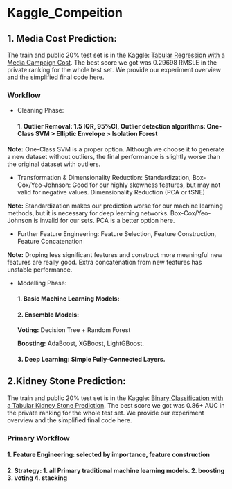 # Kaggle_Compeition

## 1. Media Cost Prediction: 
The train and public 20% test set is in the Kaggle: [Tabular Regression with a Media Campaign Cost](https://www.kaggle.com/competitions/playground-series-s3e11). The best score we got was 0.29698 RMSLE in the private ranking for the whole test set. We provide our experiment overview and the simplified final code here. 

### Workflow
  * Cleaning Phase:
       #### 1. Outlier Removal: 1.5 IQR, 95%CI, Outlier detection algorithms: One-Class SVM > Elliptic Envelope > Isolation Forest 

**Note:** One-Class SVM is a proper option. Although we choose it to generate a new dataset without outliers, the final performance is slightly worse than the original dataset with outliers. 

   * Transformation & Dimensionality Reduction: Standardization, 
   Box-Cox/Yeo-Johnson: Good for our highly skewness features, but may not valid for negative values. Dimensionality Reduction (PCA or tSNE)

**Note:** Standardization makes our prediction worse for our machine learning methods, but it is necessary for deep learning networks. Box-Cox/Yeo-Johnson is invalid for our sets. PCA is a better option here. 

  * Further Feature Engineering: Feature Selection, Feature Construction, Feature Concatenation

**Note:** Droping less significant features and construct more meaningful new features are really good. Extra concatenation from new features has unstable performance. 

   * Modelling Phase:
     #### 1. Basic Machine Learning Models: 
     #### 2. Ensemble Models: 
     **Voting:** Decision Tree + Random Forest

     **Boosting:** AdaBoost, XGBoost, LightGBoost. 
     #### 3. Deep Learning: Simple Fully-Connected Layers. 
     
## 2.Kidney Stone Prediction: 
The train and public 20% test set is in the Kaggle: [Binary Classification with a Tabular Kidney Stone Prediction](https://www.kaggle.com/competitions/playground-series-s3e12). The best score we got was 0.86+ AUC in the private ranking for the whole test set. We provide our experiment overview and the simplified final code here. 

### Primary Workflow
#### 1. Feature Engineering: selected by importance, feature construction
#### 2. Strategy: 1. all Primary traditional machine learning models. 2. boosting 3. voting 4. stacking
